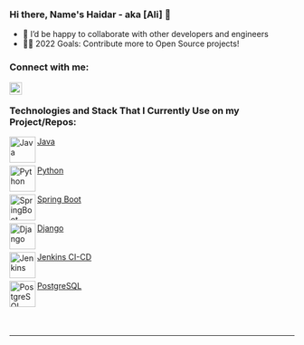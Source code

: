  
 ### Hi there, Name's Haidar - aka [Ali] 👋

- 👯 I’d be happy to collaborate with other developers and engineers
- 👏🏼 2022 Goals: Contribute more to Open Source projects!

### Connect with me:

[<img align="left" alt="haidargit | LinkedIn" width="22px" src="https://cdn.jsdelivr.net/npm/simple-icons@v3/icons/linkedin.svg" />][linkedin]

<br /> 

### Technologies and Stack That I Currently Use on my Project/Repos:

[<img align="left" alt="Java" width="46px" src="https://blog.nebrass.fr/wp-content/uploads/java-logo-300x300.png" />Java <br/><br/><br/>][Java]
[<img align="left" alt="Python" width="46px" src="https://avatars.githubusercontent.com/u/1525981?s=200&v=4" /> Python <br/><br/><br/>][python]
[<img align="left" alt="SpringBoot" width="46px" src="https://avatars.githubusercontent.com/u/317776?s=200&v=4" />Spring Boot <br/><br/><br/>][SpringBoot]
[<img align="left" alt="Django" width="46px" src="https://avatars.githubusercontent.com/u/27804?s=200&v=4" />Django <br/><br/><br/>][django]
[<img align="left" alt="Jenkins" width="46px" src="https://avatars.githubusercontent.com/u/107424?s=200&v=4" />Jenkins CI-CD <br/><br/><br/>][jenkins]
[<img align="left" alt="PostgreSQL" width="46px" src="https://avatars0.githubusercontent.com/u/177543?s=200&v=4" /> PostgreSQL <br/><br/><br/>][postgre]

<br />

---

[linkedin]: https://linkedin.com/in/haidarali96
[Java]: https://www.learnjavaonline.org/
[SpringBoot]: https://spring.io/projects/spring-boot
[postgre]: https://www.postgresql.org
[django]: https://www.djangoproject.com/
[jenkins]: https://www.jenkins.io/
[python]: https://www.python.org

